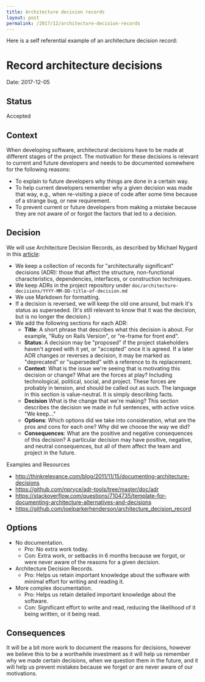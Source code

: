 ```yaml
---
title: Architecture decision records
layout: post
permalink: /2017/12/architecture-decision-records
---
```


Here is a self referential example of an architecture decision record:

# Record architecture decisions

Date: 2017-12-05

## Status

Accepted

## Context

When developing software, architectural decisions have to be made at different stages of the project. The motivation for these decisions is relevant to current and future developers and needs to be documented somewhere for the following reasons:

* To explain to future developers why things are done in a certain way.
* To help current developers remember why a given decision was made that way, e.g., when re-visiting a piece of code after some time because of a strange bug, or new requirement.
* To prevent current or future developers from making a mistake because they are not aware of or forgot the factors that led to a decision.

## Decision

We will use Architecture Decision Records, as described by Michael Nygard in this [article](http://thinkrelevance.com/blog/2011/11/15/documenting-architecture-decisions):

* We keep a collection of records for "architecturally significant" decisions (ADR): those that affect the structure, non-functional characteristics, dependencies, interfaces, or construction techniques.
* We keep ADRs in the project repository under `doc/architecture-decisions/YYYY-MM-DD-title-of-decision.md`
* We use Markdown for formatting.
* If a decision is reversed, we will keep the old one around, but mark it's status as superseded. (It's still relevant to know that it was the decision, but is no longer the decision.)
* We add the following sections for each ADR:
    * **Title**: A short phrase that describes what this decision is about. For example, "Ruby on Rails Version", or "re-frame for front end".
    * **Status**: A decision may be "proposed" if the project stakeholders haven't agreed with it yet, or "accepted" once it is agreed. If a later ADR changes or reverses a decision, it may be marked as "deprecated" or "superseded" with a reference to its replacement.
    * **Context**: What is the issue we're seeing that is motivating this decision or change? What are the forces at play? Including technological, political, social, and project. These forces are probably in tension, and should be called out as such. The language in this section is value-neutral. It is simply describing facts.
    * **Decision** What is the change that we're making? This section describes the decision we made in full sentences, with active voice. "We keep..."
    * **Options**: Which options did we take into consideration, what are the pros and cons for each one? Why did we choose the way we did?
    * **Consequences**: What are the positive and negative consequences of this decision? A particular decision may have positive, negative, and neutral consequences, but all of them affect the team and project in the future.

Examples and Resources

* http://thinkrelevance.com/blog/2011/11/15/documenting-architecture-decisions
* https://github.com/npryce/adr-tools/tree/master/doc/adr
* https://stackoverflow.com/questions/7104735/template-for-documenting-architecture-alternatives-and-decisions
* https://github.com/joelparkerhenderson/architecture_decision_record

## Options

* No documentation.
    * Pro: No extra work today.
    * Con: Extra work, or setbacks in 6 months because we forgot, or were never aware of the reasons for a given decision.
* Architecture Decision Records.
    * Pro: Helps us retain important knowledge about the software with minimal effort for writing and reading it.
* More complex documentation.
    * Pro: Helps us retain detailed important knowledge about the software.
    * Con: Significant effort to write and read, reducing the likelihood of it being written, or it being read.

## Consequences

It will be a bit more work to document the reasons for decisions, however we believe this to be a worthwhile investment as it will help us remember why we made certain decisions, when we question them in the future, and it will help us prevent mistakes because we forget or are never aware of our motivations.
